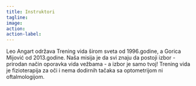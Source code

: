 ```yaml
---
title: Instruktori
tagline:
image:
action:
action-label:
---
```

Leo Angart održava Trening vida širom sveta od 1996.godine, a Gorica Mijović od 2013.godine. Naša misija je da svi znaju da postoji izbor - prirodan način oporavka vida vežbama - a izbor je samo tvoj! Trening vida je fizioterapija za oči i nema dodirnih tačaka sa optometrijom ni oftalmologijom.
